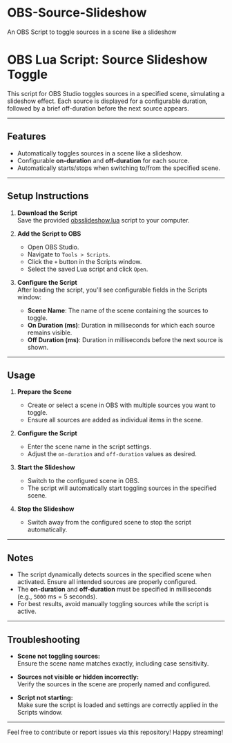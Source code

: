 # OBS-Source-Slideshow
An OBS Script to toggle sources in a scene like a slideshow

# OBS Lua Script: Source Slideshow Toggle

This script for OBS Studio toggles sources in a specified scene, simulating a slideshow effect. Each source is displayed for a configurable duration, followed by a brief off-duration before the next source appears.

---

## Features

- Automatically toggles sources in a scene like a slideshow.
- Configurable **on-duration** and **off-duration** for each source.
- Automatically starts/stops when switching to/from the specified scene.

---

## Setup Instructions

1. **Download the Script**  
   Save the provided [obsslideshow.lua](./obsslideshow.lua) script to your computer.

2. **Add the Script to OBS**  
   - Open OBS Studio.  
   - Navigate to `Tools > Scripts`.  
   - Click the `+` button in the Scripts window.  
   - Select the saved Lua script and click `Open`.

3. **Configure the Script**  
   After loading the script, you'll see configurable fields in the Scripts window:
   - **Scene Name**: The name of the scene containing the sources to toggle.
   - **On Duration (ms)**: Duration in milliseconds for which each source remains visible.
   - **Off Duration (ms)**: Duration in milliseconds before the next source is shown.

---

## Usage

1. **Prepare the Scene**  
   - Create or select a scene in OBS with multiple sources you want to toggle.  
   - Ensure all sources are added as individual items in the scene.

2. **Configure the Script**  
   - Enter the scene name in the script settings.  
   - Adjust the `on-duration` and `off-duration` values as desired.

3. **Start the Slideshow**  
   - Switch to the configured scene in OBS.  
   - The script will automatically start toggling sources in the specified scene.

4. **Stop the Slideshow**  
   - Switch away from the configured scene to stop the script automatically.

---

## Notes

- The script dynamically detects sources in the specified scene when activated. Ensure all intended sources are properly configured.
- The **on-duration** and **off-duration** must be specified in milliseconds (e.g., `5000` ms = 5 seconds).
- For best results, avoid manually toggling sources while the script is active.

---

## Troubleshooting

- **Scene not toggling sources:**  
  Ensure the scene name matches exactly, including case sensitivity.

- **Sources not visible or hidden incorrectly:**  
  Verify the sources in the scene are properly named and configured.

- **Script not starting:**  
  Make sure the script is loaded and settings are correctly applied in the Scripts window.

---

Feel free to contribute or report issues via this repository! Happy streaming!
